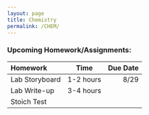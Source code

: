 ```yaml
---
layout: page
title: Chemistry
permalink: /CHEM/
---
```



### Upcoming Homework/Assignments:
| Homework           |    Time   |   Due Date  |   
| :---               |   :----:  |     ---:    |  
| Lab Storyboard     | 1-2 hours |   8/29      |   
| Lab Write-up       | 3-4 hours |             | 
| Stoich Test        |           |             | 


